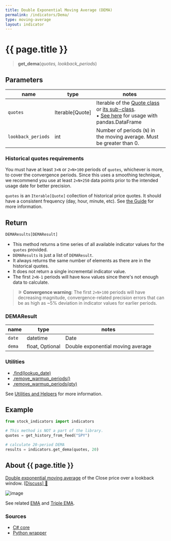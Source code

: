 ```yaml
---
title: Double Exponential Moving Average (DEMA)
permalink: /indicators/Dema/
type: moving-average
layout: indicator
---
```


# {{ page.title }}

><span class="indicator-syntax">**get_dema**(*quotes, lookback_periods*)</span>

## Parameters

| name | type | notes
| -- |-- |--
| `quotes` | Iterable[Quote] | Iterable of the [Quote class]({{site.baseurl}}/guide/#historical-quotes) or [its sub-class]({{site.baseurl}}/guide/#using-custom-quote-classes). <br><span class='qna-dataframe'> • [See here]({{site.baseurl}}/guide/#using-pandasdataframe) for usage with pandas.DataFrame</span>
| `lookback_periods` | int | Number of periods (`N`) in the moving average.  Must be greater than 0.

### Historical quotes requirements

You must have at least `3×N` or `2×N+100` periods of `quotes`, whichever is more, to cover the convergence periods.  Since this uses a smoothing technique, we recommend you use at least `2×N+250` data points prior to the intended usage date for better precision.

`quotes` is an `Iterable[Quote]` collection of historical price quotes.  It should have a consistent frequency (day, hour, minute, etc).  See [the Guide]({{site.baseurl}}/guide/#historical-quotes) for more information.

## Return

```python
DEMAResults[DEMAResult]
```

- This method returns a time series of all available indicator values for the `quotes` provided.
- `DEMAResults` is just a list of `DEMAResult`.
- It always returns the same number of elements as there are in the historical quotes.
- It does not return a single incremental indicator value.
- The first `2×N-1` periods will have `None` values since there's not enough data to calculate.

>&#9886; **Convergence warning**: The first `2×N+100` periods will have decreasing magnitude, convergence-related precision errors that can be as high as ~5% deviation in indicator values for earlier periods.

### DEMAResult

| name | type | notes
| -- |-- |--
| `date` | datetime | Date
| `dema` | float, Optional | Double exponential moving average

### Utilities

- [.find(lookup_date)]({{site.baseurl}}/utilities#find-indicator-result-by-date)
- [.remove_warmup_periods()]({{site.baseurl}}/utilities#remove-warmup-periods)
- [.remove_warmup_periods(qty)]({{site.baseurl}}/utilities#remove-warmup-periods)

See [Utilities and Helpers]({{site.baseurl}}/utilities#utilities-for-indicator-results) for more information.

## Example

```python
from stock_indicators import indicators

# This method is NOT a part of the library.
quotes = get_history_from_feed("SPY")

# calculate 20-period DEMA
results = indicators.get_dema(quotes, 20)
```

## About {{ page.title }}

[Double exponential moving average](https://en.wikipedia.org/wiki/Double_exponential_moving_average) of the Close price over a lookback window.
[[Discuss] &#128172;]({{site.dotnet.repo}}/discussions/256 "Community discussion about this indicator")

![image]({{site.dotnet.charts}}/Dema.png)

See related [EMA](../Ema#content) and [Triple EMA](../Tema#content).

### Sources

- [C# core]({{site.dotnet.src}}/a-d/Dema/Dema.Series.cs)
- [Python wrapper]({{site.python.src}}/dema.py)
